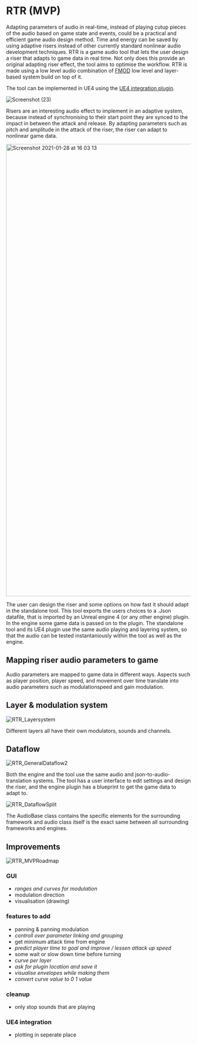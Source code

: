 # RTR (MVP)
Adapting parameters of audio in real-time, instead of playing cutup pieces of the audio based on game state and events, could be a practical and efficient game audio design method. Time and energy can be saved by using adaptive risers instead of other currently standard nonlinear audio development techniques. RTR is a game audio tool that lets the user design a riser that adapts to game data in real time. Not only does this provide an original adapting riser effect, the tool aims to optimise the workflow. RTR is made using a low level audio combination of [FMOD](https://fmod.com/) low level and layer-based system build on top of it.

The tool can be implemented in UE4 using the [UE4 integration plugin](https://github.com/StijndeK/RTR_UE4Integration).

![Screenshot (23)](https://user-images.githubusercontent.com/31696336/106205591-05452f00-61bf-11eb-9e43-9032ad42582e.png)

Risers are an interesting audio effect to implement in an adaptive system, because instead of synchronising to their start point they are synced to the impact in between the attack and release. By adapting parameters such as pitch and amplitude in the attack of the riser, the riser can adapt to nonlinear game data.

<img width="1235" alt="Screenshot 2021-01-28 at 16 03 13" src="https://user-images.githubusercontent.com/31696336/106205781-55bc8c80-61bf-11eb-9aab-bfdd4743eaab.png">

The user can design the riser and some options on how fast it should adapt in the standalone tool. This tool exports the users choices to a .Json datafile, that is imported by an Unreal engine 4 (or any other engine) plugin. In the engine some game data is passed on to the plugin. The standalone tool and its UE4 plugin use the same audio playing and layering system, so that the audio can be tested instantaniously within the tool as well as the engine.

## Mapping riser audio parameters to game
Audio parameters are mapped to game data in different ways. Aspects such as player position, player speed, and movement over time translate into audio parameters such as modulationspeed and gain modulation.

## Layer & modulation system
![RTR_Layersystem](https://user-images.githubusercontent.com/31696336/104494075-41c93600-55d6-11eb-9480-007c5f8846e3.png)

Different layers all have their own modulators, sounds and channels.

## Dataflow
![RTR_GeneralDataflow2](https://user-images.githubusercontent.com/31696336/104494070-41309f80-55d6-11eb-9640-c1777158fe26.png)

Both the engine and the tool use the same audio and json-to-audio-translation systems. The tool has a user interface to edit settings and design the riser, and the engine plugin has a blueprint to get the game data to adapt to.

![RTR_DataflowSplit](https://user-images.githubusercontent.com/31696336/104633126-fb8bd980-569e-11eb-92f6-6616ba3970e0.png)

The AudioBase class contains the specific elements for the surrounding framework and audio class itself is the exact same between all surrounding frameworks and engines.

## Improvements
![RTR_MVPRoadmap](https://user-images.githubusercontent.com/31696336/105043909-66a22b00-5a66-11eb-8fc1-6c9146cb2036.png)

### GUI
- *ranges and curves for modulation*
- modulation direction
- visualisation (drawing)
### features to add
- panning & panning modulation
- *controll over parameter linking and grouping*
- get minimum attack time from engine
- *predict player time to goal and improve / lessen attack up speed*
- some wait or slow down time before turning 
- *curve per layer*
- *ask for plugin location and save it*
- *visualise envelopes while making them*
- *convert curve value to 0 1 value*
### cleanup
- only stop sounds that are playing
### UE4 integration
- plotting in seperate place
